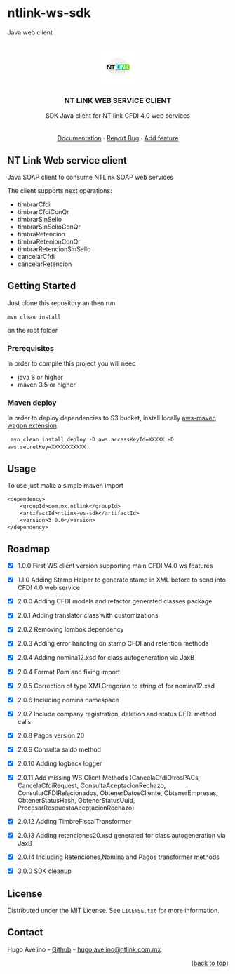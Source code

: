 # ntlink-ws-sdk
Java web client
<div id="top"></div>
<!--
*** Thanks for checking out the Best-README-Template. If you have a suggestion
*** that would make this better, please fork the repo and create a pull request
*** or simply open an issue with the tag "enhancement".
*** Don't forget to give the project a star!
*** Thanks again! Now go create something AMAZING! :D
-->




<!-- PROJECT LOGO -->
<br />
<div align="center">
  <a href="https://ntlink.com.mx">
    <img src="logo.png" alt="Logo" width="80" height="80">
  </a>

<h3 align="center">NT LINK WEB SERVICE CLIENT</h3>

  <p align="center">
    SDK Java client for NT link CFDI 4.0 web services
    <br />
    <br />
    <br />
    <a href="https://ntlink.com.mx">Documentation</a>
    ·
    <a href="https://github.com/NTlink/ntlink-ws-sdk/issues">Report Bug</a>
    ·
    <a href="https://github.com/NTlink/ntlink-ws-sdk/issues">Add feature</a>
  </p>
</div>


<!-- ABOUT THE PROJECT -->
## NT Link Web service client


Java SOAP client to consume NTLink SOAP web services

The client supports next operations:
* timbrarCfdi
* timbrarCfdiConQr
* timbrarSinSello
* timbrarSinSelloConQr
* timbraRetencion
* timbraRetenionConQr
* timbrarRetencionSinSello
* cancelarCfdi
* cancelarRetencion


<!-- GETTING STARTED -->
## Getting Started

Just clone this repository an then run 

```mvn clean install```

on the root folder

### Prerequisites

In order to compile this project you will need
* java 8 or higher
* maven 3.5 or higher  

### Maven deploy

In order to deploy dependencies to S3 bucket, install locally [aws-maven wagon extension](https://github.com/spring-attic/aws-maven)


``` mvn clean install deploy -D aws.accessKeyId=XXXXX -D aws.secretKey=XXXXXXXXXXX```

<!-- USAGE EXAMPLES -->
## Usage

To use just make a simple maven import

```
<dependency>
	<groupId>com.mx.ntlink</groupId>
	<artifactId>ntlink-ws-sdk</artifactId>
	<version>3.0.0</version>
</dependency>
```



<!-- ROADMAP -->
## Roadmap

- [x] 1.0.0 First WS client version supporting main CFDI V4.0 ws features
- [x] 1.1.0 Adding Stamp Helper to generate stamp in XML before to send into CFDI 4.0 web service
- [x] 2.0.0 Adding CFDI models and refactor generated classes package
- [x] 2.0.1 Adding translator class with customizations
- [x] 2.0.2 Removing lombok dependency
- [x] 2.0.3 Adding error handling on stamp CFDI and retention methods
- [x] 2.0.4 Adding nomina12.xsd for class autogeneration via JaxB
- [x] 2.0.4 Format  Pom and fixing import
- [x] 2.0.5 Correction of type XMLGregorian to string of for nomina12.xsd
- [x] 2.0.6 Including nomina namespace
- [x] 2.0.7 Include company registration, deletion and status CFDI  method calls
- [x] 2.0.8 Pagos version 20
- [x] 2.0.9 Consulta saldo method
- [x] 2.0.10 Adding logback logger
- [x] 2.0.11 Add missing WS Client Methods (CancelaCfdiOtrosPACs, CancelaCfdiRequest, ConsultaAceptacionRechazo, ConsultaCFDIRelacionados, ObtenerDatosCliente, ObtenerEmpresas, ObtenerStatusHash, ObtenerStatusUuid, ProcesarRespuestaAceptacionRechazo)
- [x] 2.0.12 Adding TimbreFiscalTransformer
- [x] 2.0.13 Adding retenciones20.xsd generated for class autogeneration via JaxB
- [x] 2.0.14 Including Retenciones,Nomina and Pagos transformer methods
- [x] 3.0.0 SDK cleanup


<!-- LICENSE -->
## License

Distributed under the MIT License. See `LICENSE.txt` for more information.

<!-- CONTACT -->
## Contact

Hugo Avelino - [Github](https://github.com/havelino) - hugo.avelino@ntlink.com.mx


<p align="right">(<a href="#top">back to top</a>)</p>